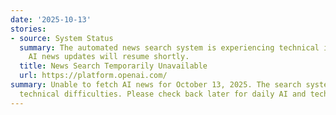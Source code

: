 ```yaml
---
date: '2025-10-13'
stories:
- source: System Status
  summary: The automated news search system is experiencing technical issues. Daily
    AI news updates will resume shortly.
  title: News Search Temporarily Unavailable
  url: https://platform.openai.com/
summary: Unable to fetch AI news for October 13, 2025. The search system encountered
  technical difficulties. Please check back later for daily AI and tech news updates.
---
```


<!-- Generated with AI web search 2025-10-13 13:08 UTC -->
